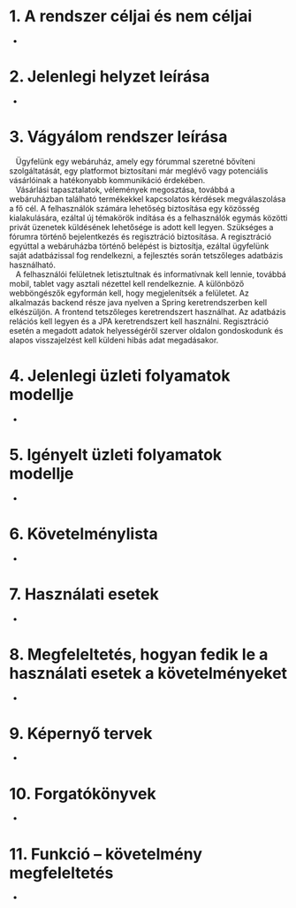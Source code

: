 # 1. A rendszer céljai és nem céljai
-
# 2. Jelenlegi helyzet leírása
-
# 3. Vágyálom rendszer leírása
&nbsp;&nbsp;&nbsp;Ügyfelünk egy webáruház, amely egy fórummal szeretné bővíteni szolgáltatását, egy platformot biztosítani már meglévő vagy potenciális vásárlóinak a hatékonyabb kommunikáció érdekében.  
&nbsp;&nbsp;&nbsp;Vásárlási tapasztalatok, vélemények megosztása, továbbá a webáruházban található termékekkel
kapcsolatos kérdések megválaszolása a fő cél. A felhasználók számára lehetőség biztosítása egy közösség kialakulására, ezáltal
új témakörök indítása és a felhasználók egymás közötti privát üzenetek küldésének lehetősége is adott kell legyen.
Szükséges a fórumra történő bejelentkezés és regisztráció biztosítása. A regisztráció egyúttal a webáruházba történő belépést is biztosítja, ezáltal
ügyfelünk saját adatbázissal fog rendelkezni, a fejlesztés során tetszőleges adatbázis használható.  
&nbsp;&nbsp;&nbsp;A felhasználói felületnek letisztultnak és informatívnak kell lennie, továbbá mobil, tablet vagy asztali nézettel kell rendelkeznie.
A különböző webböngészők egyformán kell, hogy megjelenítsék a felületet. 
Az alkalmazás backend része java nyelven a Spring keretrendszerben kell elkészüljön. A frontend tetszőleges keretrendszert használhat.
Az adatbázis relációs kell legyen és a JPA keretrendszert kell használni.
Regisztráció esetén a megadott adatok helyességéről szerver oldalon gondoskodunk és alapos visszajelzést kell küldeni hibás adat megadásakor.
# 4. Jelenlegi üzleti folyamatok modellje
-
# 5. Igényelt üzleti folyamatok modellje
-
# 6. Követelménylista
-
# 7. Használati esetek
-
# 8. Megfeleltetés, hogyan fedik le a használati esetek a követelményeket
-
# 9. Képernyő tervek
-
# 10. Forgatókönyvek
-
# 11. Funkció – követelmény megfeleltetés
-
